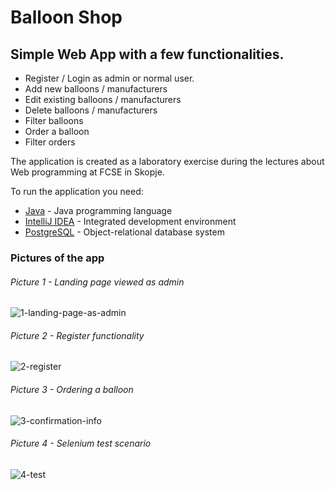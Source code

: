 # Balloon Shop
## Simple Web App with a few functionalities.

- Register / Login as admin or normal user.
- Add new balloons / manufacturers
- Edit existing balloons / manufacturers
- Delete balloons / manufacturers
- Filter balloons
- Order a balloon
- Filter orders

The application is created as a laboratory exercise during the lectures about Web programming at FCSE in Skopje.

To run the application you need:

- [Java] - Java programming language
- [IntelliJ IDEA] - Integrated development environment
- [PostgreSQL] - Object-relational database system


### Pictures of the app

###### Picture 1 - Landing page viewed as admin
![1-landing-page-as-admin](https://user-images.githubusercontent.com/66753915/158799320-368b1fd8-9716-4b27-8fb1-bea7d591c901.png)

###### Picture 2 - Register functionality
![2-register](https://user-images.githubusercontent.com/66753915/158799346-17ec0bcc-ea0e-41ad-861c-5c59881b7a4f.png)

###### Picture 3 - Ordering a balloon
![3-confirmation-info](https://user-images.githubusercontent.com/66753915/158799358-ae9381ab-33d1-4695-ac7a-6fd955fe1971.png)

###### Picture 4 - Selenium test scenario
![4-test](https://user-images.githubusercontent.com/66753915/158799363-19f9c73a-12a2-45b6-b422-6b2c23b1aaaf.png)

[//]: # (These are reference links used in the body of this note and get stripped out when the markdown processor does its job. There is no need to format nicely because it shouldn't be seen. Thanks SO - http://stackoverflow.com/questions/4823468/store-comments-in-markdown-syntax)
   
   [Java]: <https://java.com/en/>
   [PostgreSQL]: <https://www.postgresql.org/download/>
   [IntelliJ IDEA]: <https://www.jetbrains.com/idea/>
